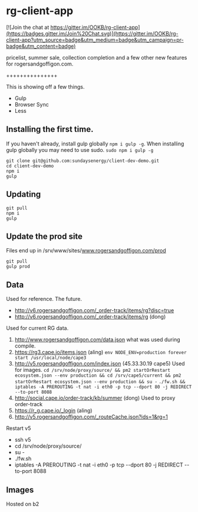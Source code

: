 rg-client-app
===============

[![Join the chat at https://gitter.im/OOKB/rg-client-app](https://badges.gitter.im/Join%20Chat.svg)](https://gitter.im/OOKB/rg-client-app?utm_source=badge&utm_medium=badge&utm_campaign=pr-badge&utm_content=badge)

pricelist, summer sale, collection completion and a few other new features for rogersandgoffigon.com.

+++++++++++++++

This is showing off a few things.

* Gulp
* Browser Sync
* Less

## Installing the first time.

If you haven't already, install gulp globally `npm i gulp -g`. When installing gulp globally you may need to use sudo. `sudo npm i gulp -g`

    git clone git@github.com:sundaysenergy/client-dev-demo.git
    cd client-dev-demo
    npm i
    gulp

## Updating

    git pull
    npm i
    gulp

## Update the prod site

Files end up in /srv/www/sites/www.rogersandgoffigon.com/prod

    git pull
    gulp prod

## Data
Used for reference. The future.
* http://v6.rogersandgoffigon.com/_order-track/items/rg?disc=true
* http://v6.rogersandgoffigon.com/_order-track/items/rg (dong)

Used for current RG data.

1. http://www.rogersandgoffigon.com/data.json what was used during compile.
1. https://rg3.cape.io/items.json (aling) `env NODE_ENV=production forever start /usr/local/node/cape3`
1. http://v5.rogersandgoffigon.com/index.json (45.33.30.19 cape5) Used for images. `cd /srv/node/proxy/source/ && pm2 startOrRestart ecosystem.json --env production && cd /srv/cape5/current && pm2 startOrRestart ecosystem.json --env production && su -` `./fw.sh && iptables -A PREROUTING -t nat -i eth0 -p tcp --dport 80 -j REDIRECT --to-port 8088`
1. http://social.cape.io/order-track/kb/summer (dong) Used to proxy order-track
1. https://r_g.cape.io/_login (aling)
1. http://v5.rogersandgoffigon.com/_routeCache.json?ids=1&rg=1

Restart v5

- ssh v5
- cd /srv/node/proxy/source/
- su -
- ./fw.sh
- iptables -A PREROUTING -t nat -i eth0 -p tcp --dport 80 -j REDIRECT --to-port 8088

## Images

Hosted on b2
